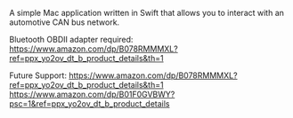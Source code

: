 A simple Mac application written in Swift that allows you to interact with an automotive CAN bus network.

Bluetooth OBDII adapter required:
https://www.amazon.com/dp/B078RMMMXL?ref=ppx_yo2ov_dt_b_product_details&th=1

Future Support:
https://www.amazon.com/dp/B078RMMMXL?ref=ppx_yo2ov_dt_b_product_details&th=1
https://www.amazon.com/dp/B01F0GVBWY?psc=1&ref=ppx_yo2ov_dt_b_product_details
